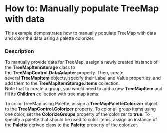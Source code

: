 # How to: Manually populate TreeMap with data


<p>This example demonstrates how to manually populate TreeMap with data and color the data using a palette colorizer.</p>


<h3>Description</h3>

<p>To manually provide data for TreeMap, assign a newly created instance of the&nbsp;<strong>TreeMapItemStorage</strong>&nbsp;class to the&nbsp;<strong>TreeMapControl.DataAdapter</strong>&nbsp;property. Then, create several&nbsp;<strong>TreeMapItem</strong>&nbsp;objects, specify their Label and Value properties, and add them to the&nbsp;<strong>TreeMapItemStorage.Items</strong>&nbsp;collection.<br>Note that to create a group, you would need to add a new&nbsp;<strong>TreeMapItem</strong>&nbsp;and fill its&nbsp;<strong>Children</strong>&nbsp;collection with tree map&nbsp;items.</p>
<p>To color TreeMap using Palette, assign a&nbsp;<strong>TreeMapPaletteColorizer</strong>&nbsp;object to the&nbsp;<strong>TreeMapControl.Colorizer</strong>&nbsp;property. To color all group items using one color, set the&nbsp;<strong>ColorizeGroups</strong>&nbsp;property of the colorizer to&nbsp;<strong>true</strong>. To specify a palette that should be used to color items, assign an instance of the&nbsp;<strong>Palette</strong>&nbsp;derived class to the&nbsp;<strong>Palette</strong>&nbsp;property of the colorizer.</p>

<br/>


